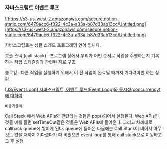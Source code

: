 ### 자바스크립트 이벤트 루프

![https://s3-us-west-2.amazonaws.com/secure.notion-static.com/6479acc6-f322-4c3a-a33a-b87d33ab13cc/Untitled.png](https://s3-us-west-2.amazonaws.com/secure.notion-static.com/6479acc6-f322-4c3a-a33a-b87d33ab13cc/Untitled.png)

자바스크립트는 싱글 스레드 프로그래밍 언어 입니다.

호출 스택 (call stack) : 프로그램 상에서 우리가 어떤 순서로 작업을 수행하는지 기록하는 작업 스케쥴링과 관련된 자료 구조

블로킹 : 다른 작업을 실행하기 위해서 이 전 작업이 완료될 때까지 기다려야만 하는 상황

[[JS/Event Loop\] 자바스크립트, 이벤트 루프(Event Loop)와 동시성(concurrency)에 대하여](https://im-developer.tistory.com/113)

```
비동기콜백
```

Call Stack 에서 Web APIs와 관련없는 것들은 pop()되어서 실행된다. Web APIs인 것들 예를 들면 setTimeOut같은 것들은 Web APIs에 들어온다. 그리고 차례대로 callback queue에 쌓이게 된다. queue에 들어온 다음에는 Call Stack이 비어서 아무것도 없을 때까지 기다렸다가 다 비었으면 event loop를 통해 call stack으로 이동하고 그 후 실행



